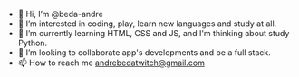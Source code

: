 - 👋 Hi, I’m @beda-andre
- 👀 I’m interested in coding, play, learn new languages and study at all.
- 🌱 I’m currently learning HTML, CSS and JS, and I'm thinking about study Python.
- 💞️ I’m looking to collaborate app's developments and be a full stack.
- 📫 How to reach me andrebedatwitch@gmail.com

<!---
beda-andre/beda-andre is a ✨ special ✨ repository because its `README.md` (this file) appears on your GitHub profile.
You can click the Preview link to take a look at your changes.
--->
